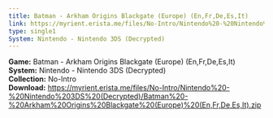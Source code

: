 ```yaml
---
title: Batman - Arkham Origins Blackgate (Europe) (En,Fr,De,Es,It)
link: https://myrient.erista.me/files/No-Intro/Nintendo%20-%20Nintendo%203DS%20(Decrypted)/Batman%20-%20Arkham%20Origins%20Blackgate%20(Europe)%20(En,Fr,De,Es,It).zip
type: single1
System: Nintendo - Nintendo 3DS (Decrypted)
---
```

<b>Game:</b> Batman - Arkham Origins Blackgate (Europe) (En,Fr,De,Es,It)<br>
<b>System:</b> Nintendo - Nintendo 3DS (Decrypted)<br>
<b>Collection:</b> No-Intro<br>
<b>Download:</b> https://myrient.erista.me/files/No-Intro/Nintendo%20-%20Nintendo%203DS%20(Decrypted)/Batman%20-%20Arkham%20Origins%20Blackgate%20(Europe)%20(En,Fr,De,Es,It).zip